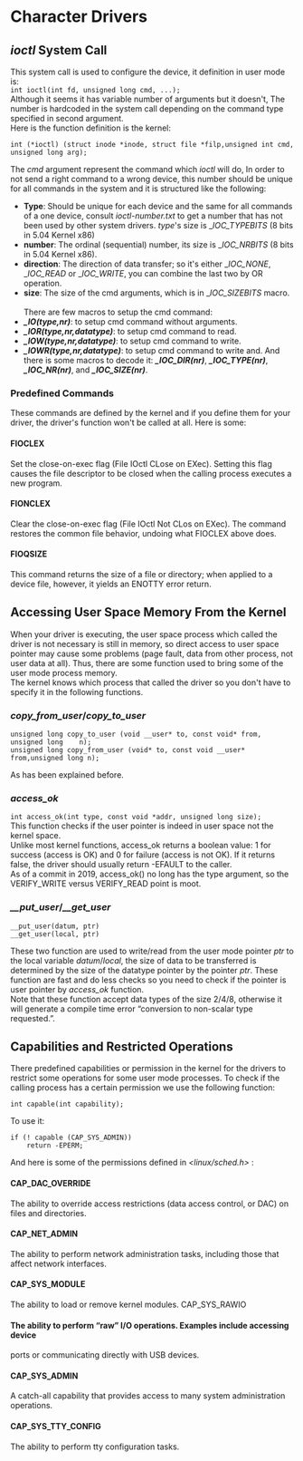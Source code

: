 # Character Drivers
## *ioctl* System Call
This system call is used to configure the device, it definition in user mode is: <br>
```int ioctl(int fd, unsigned long cmd, ...);```<br>
Although it seems it has variable number of arguments but it doesn't, The number is hardcoded in the system call depending on the command type specified in second argument.<br>
Here is the function definition is the kernel:

```
int (*ioctl) (struct inode *inode, struct file *filp,unsigned int cmd, unsigned long arg); 
```
The _cmd_ argument represent the command which _ioctl_ will do, In order to not send a right command to a wrong device, this number should be unique for all commands in the system and it is structured like the following:<br>
* **Type**: Should be unique for each device and the same for all commands of a one device, consult _ioctl-number.txt_ to get a number that has not been used by other system drivers. _type_'s size is __IOC_TYPEBITS_ (8 bits in 5.04 Kernel x86)
* **number**: The ordinal (sequential) number, its size is __IOC_NRBITS_ (8 bits in 5.04 Kernel x86).
* **direction**: The direction of data transfer; so it's either __IOC_NONE_, __IOC_READ_ or __IOC_WRITE_, you can combine the last two by OR operation.
* **size**: The size of the cmd arguments, which is in __IOC_SIZEBITS_ macro.
<br><br>
There are few macros to setup the cmd command:
* _**_IO(type,nr)**_: to setup cmd command without arguments.
* _**_IOR(type,nr,datatype)**_: to setup cmd command to read.
* _**_IOW(type,nr,datatype)**_: to setup cmd command to write.
* _**_IOWR(type,nr,datatype)**_: to setup cmd command to write and.
And there is some macros to decode it: _**_IOC_DIR(nr)**_, _**_IOC_TYPE(nr)**_, _**_IOC_NR(nr)**_, and _**_IOC_SIZE(nr)**_.<br>

### Predefined Commands
These commands are defined by the kernel and if you define them for your driver, the driver's function won't be called at all. Here is some:
#### FIOCLEX
Set the close-on-exec flag (File IOctl CLose on EXec). Setting this flag causes the file descriptor to be closed when the calling process executes a new program.
#### FIONCLEX
Clear the close-on-exec flag (File IOctl Not CLos on EXec). The command
restores the common file behavior, undoing what FIOCLEX above does.
#### FIOQSIZE
This command returns the size of a file or directory; when applied to a device
file, however, it yields an ENOTTY error return.

## Accessing User Space Memory From the Kernel
When your driver is executing, the user space process which called the driver is not necessary is still in memory, so direct access to user space pointer may cause some problems (page fault, data from other process, not user data at all). Thus, there are some function used to bring some of the user mode process memory.<br>
The kernel knows which process that called the driver so you don't have to specify it in the following functions.
### *copy_from_user*/*copy_to_user*
```
unsigned long copy_to_user (void __user* to, const void* from, unsigned long	n);
unsigned long copy_from_user (void* to, const void __user* from,unsigned long n);
```
As has been explained before.
### *access_ok*
```int access_ok(int type, const void *addr, unsigned long size);```<br>
This function checks if the user pointer is indeed in user space not the kernel space.<br>
Unlike most kernel functions, access_ok returns a boolean value: 1 for success (access
is OK) and 0 for failure (access is not OK). If it returns false, the driver should usually
return -EFAULT to the caller.<br>
As of a commit in 2019, access_ok() no long has the type argument, so the VERIFY_WRITE versus VERIFY_READ point is moot.
### *__put_user*/*__get_user* 
```
__put_user(datum, ptr)
__get_user(local, ptr)
```
These two function are used to write/read from the user mode pointer *ptr* to the local variable *datum*/*local*, the size of data to be transferred is determined by the size of the datatype pointer by the pointer *ptr*. These function are fast and do less checks so you need to check if the pointer is user pointer by *access_ok* function.<br>
Note that these function accept data types of the size 2/4/8, otherwise it will generate a compile time error “conversion to non-scalar type requested.”.

## Capabilities and Restricted Operations
There predefined capabilities or permission in the kernel for the drivers to restrict some operations for some user mode processes. To check if the calling process has a certain permission we use the following function:
```
int capable(int capability);
```
To use it:
```
if (! capable (CAP_SYS_ADMIN))
	return -EPERM;
```
And here is some of the permissions defined in *<linux/sched.h>* :
#### CAP_DAC_OVERRIDE
The ability to override access restrictions (data access control, or DAC) on files
and directories.
#### CAP_NET_ADMIN
The ability to perform network administration tasks, including those that affect
network interfaces.
#### CAP_SYS_MODULE
The ability to load or remove kernel modules.
CAP_SYS_RAWIO
#### The ability to perform “raw” I/O operations. Examples include accessing device
ports or communicating directly with USB devices.
#### CAP_SYS_ADMIN
A catch-all capability that provides access to many system administration operations.
#### CAP_SYS_TTY_CONFIG
The ability to perform tty configuration tasks.
